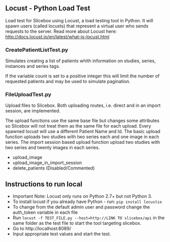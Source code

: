## Locust - Python Load Test
Load test for Slicebox using Locust, a load testing tool in Python. It will spawn users (called locusts) that represent 
a virtual user who sends requests to the server.
Read more about Locust here: http://docs.locust.io/en/latest/what-is-locust.html

### CreatePatientListTest.py
Simulates creating a list of patients whith information on studies, series, instances and series tags.

If the variable count is set to a positive integer this will limit the number of requested patients and may be used to
simulate pagination. 

### FileUploadTest.py
Upload files to Slicebox. Both uploading routes, i.e. direct and in an import session, are implemented.

The upload functions use the same base file but changes some attributes so Slicebox will not treat them as the same file
for each upload. Every spawned locust will use a different Patient Name and Id. The basic upload function uploads two studies
with two series each and one image in each series. The import session based upload function upload two studies with two 
series and twenty images in each series. 
- upload_image
- upload_image_in_import_session
- delete_patients (Disabled/Commented)

## Instructions to run local
- Important Note: Locust only runs on Python 2.7+ but not Python 3.
- To install locust if you already have Python - run: `pip install locustio`
- To change from the default admin user and password change the auth_token variable in each file
- Run `locust -f TEST_FILE.py --host=http://LINK TO slicebox/api` in the same folder as the test file to start the tool targeting slicebox.
- Go to http://localhost:8089/
- Input appropriate test values and start the test.
